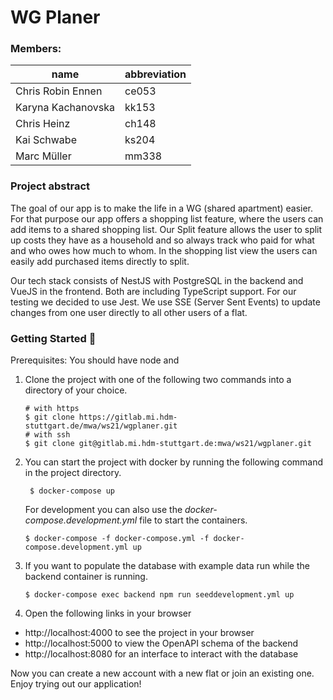 # WG Planer

### Members:

| name               | abbreviation |
| ------------------ | ------------ |
| Chris Robin Ennen  | ce053        |
| Karyna Kachanovska | kk153        |
| Chris Heinz        | ch148        |
| Kai Schwabe        | ks204        |
| Marc Müller        | mm338        |

### Project abstract

The goal of our app is to make the life in a WG (shared apartment) easier.
For that purpose our app offers a shopping list feature, where the users can add items to a shared shopping list. Our Split feature allows the user to split up costs they have as a household and so always track who paid for what and who owes how much to whom.
In the shopping list view the users can easily add purchased items directly to split.

Our tech stack consists of NestJS with PostgreSQL in the backend and VueJS in the frontend. Both are including TypeScript support. For our testing we decided to use Jest.
We use SSE (Server Sent Events) to update changes from one user directly to all other users of a flat.

### Getting Started 🚀

Prerequisites: You should have node and

1. Clone the project with one of the following two commands into a directory of your choice.

   ```shell
   # with https
   $ git clone https://gitlab.mi.hdm-stuttgart.de/mwa/ws21/wgplaner.git
   # with ssh
   $ git clone git@gitlab.mi.hdm-stuttgart.de:mwa/ws21/wgplaner.git
   ```

2. You can start the project with docker by running the following command in the project directory.

   ```shell
    $ docker-compose up
   ```

   For development you can also use the _docker-compose.development.yml_ file to start the containers.

   ```shell
   $ docker-compose -f docker-compose.yml -f docker-compose.development.yml up
   ```

3. If you want to populate the database with example data run while the backend container is running.

   ```shell
   $ docker-compose exec backend npm run seeddevelopment.yml up
   ```

4. Open the following links in your browser

- http://localhost:4000 to see the project in your browser
- http://localhost:5000 to view the OpenAPI schema of the backend
- http://localhost:8080 for an interface to interact with the database

Now you can create a new account with a new flat or join an existing one. Enjoy trying out our application!
